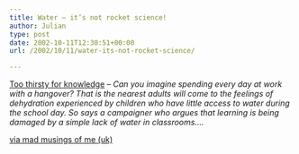 ```yaml
---
title: Water – it’s not rocket science!
author: Julian
type: post
date: 2002-10-11T12:30:51+00:00
url: /2002/10/11/water-its-not-rocket-science/

---
```

[Too thirsty for knowledge][1] &#8211; _Can you imagine spending every day at work with a hangover? That is the nearest adults will come to the feelings of dehydration experienced by children who have little access to water during the school day. So says a campaigner who argues that learning is being damaged by a simple lack of water in classrooms&#8230;._
  
[via mad musings of me (uk)][2]

 [1]: http://news.bbc.co.uk/1/hi/education/2309107.stm
 [2]: http://gert68.blogspot.com/